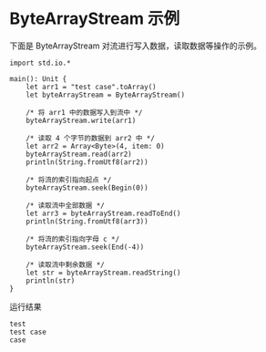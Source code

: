 # ByteArrayStream 示例

下面是 ByteArrayStream 对流进行写入数据，读取数据等操作的示例。
<!-- verify -->

```cangjie
import std.io.*

main(): Unit {
    let arr1 = "test case".toArray()
    let byteArrayStream = ByteArrayStream()

    /* 将 arr1 中的数据写入到流中 */
    byteArrayStream.write(arr1)

    /* 读取 4 个字节的数据到 arr2 中 */
    let arr2 = Array<Byte>(4, item: 0)
    byteArrayStream.read(arr2)
    println(String.fromUtf8(arr2))

    /* 将流的索引指向起点 */
    byteArrayStream.seek(Begin(0))

    /* 读取流中全部数据 */
    let arr3 = byteArrayStream.readToEnd()
    println(String.fromUtf8(arr3))

    /* 将流的索引指向字母 c */
    byteArrayStream.seek(End(-4))

    /* 读取流中剩余数据 */
    let str = byteArrayStream.readString()
    println(str)
}
```

运行结果

```text
test
test case
case
```
